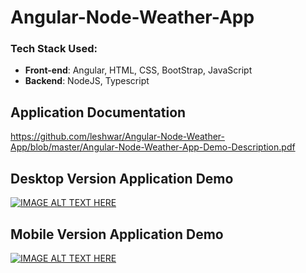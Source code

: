 # Angular-Node-Weather-App

### Tech Stack Used:
* __Front-end__: Angular, HTML, CSS, BootStrap, JavaScript
* __Backend__: NodeJS, Typescript

## Application Documentation
https://github.com/leshwar/Angular-Node-Weather-App/blob/master/Angular-Node-Weather-App-Demo-Description.pdf

## Desktop Version Application Demo
[![IMAGE ALT TEXT HERE](http://img.youtube.com/vi/FVUoo_WO_Ho/maxresdefault.jpg)](http://www.youtube.com/watch?v=FVUoo_WO_Ho)

## Mobile Version Application Demo
[![IMAGE ALT TEXT HERE](https://i.ytimg.com/vi/1LnX7_5y-ds/maxresdefault.jpg)](http://www.youtube.com/watch?v=1LnX7_5y-ds&t=2s)
